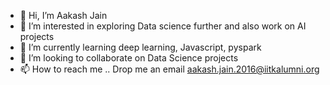 - 👋 Hi, I’m Aakash Jain
- 👀 I’m interested in exploring Data science further and also work on AI projects
- 🌱 I’m currently learning deep learning, Javascript, pyspark
- 💞️ I’m looking to collaborate on Data Science projects
- 📫 How to reach me .. Drop me an email aakash.jain.2016@iitkalumni.org

<!---
aakashjain824/aakashjain824 is a ✨ special ✨ repository because its `README.md` (this file) appears on your GitHub profile.
You can click the Preview link to take a look at your changes.
--->
